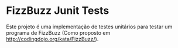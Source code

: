 # FizzBuzz Junit Tests

Este projeto é uma implementação de testes unitários para testar um programa de FizzBuzz (Como proposto em http://codingdojo.org/kata/FizzBuzz/).